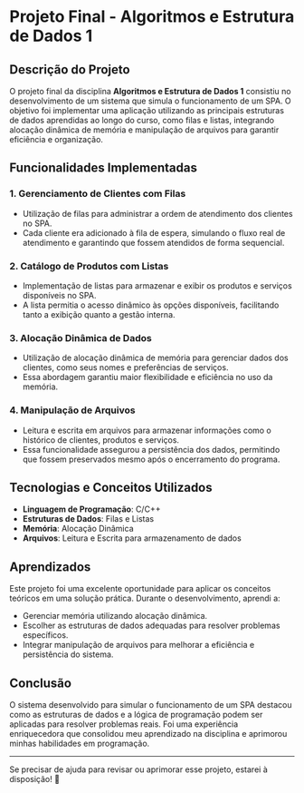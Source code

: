 # Projeto Final - Algoritmos e Estrutura de Dados 1

## Descrição do Projeto  
O projeto final da disciplina **Algoritmos e Estrutura de Dados 1** consistiu no desenvolvimento de um sistema que simula o funcionamento de um SPA. O objetivo foi implementar uma aplicação utilizando as principais estruturas de dados aprendidas ao longo do curso, como filas e listas, integrando alocação dinâmica de memória e manipulação de arquivos para garantir eficiência e organização.

## Funcionalidades Implementadas  
### 1. Gerenciamento de Clientes com Filas  
- Utilização de filas para administrar a ordem de atendimento dos clientes no SPA.  
- Cada cliente era adicionado à fila de espera, simulando o fluxo real de atendimento e garantindo que fossem atendidos de forma sequencial.

### 2. Catálogo de Produtos com Listas  
- Implementação de listas para armazenar e exibir os produtos e serviços disponíveis no SPA.  
- A lista permitia o acesso dinâmico às opções disponíveis, facilitando tanto a exibição quanto a gestão interna.

### 3. Alocação Dinâmica de Dados  
- Utilização de alocação dinâmica de memória para gerenciar dados dos clientes, como seus nomes e preferências de serviços.  
- Essa abordagem garantiu maior flexibilidade e eficiência no uso da memória.

### 4. Manipulação de Arquivos  
- Leitura e escrita em arquivos para armazenar informações como o histórico de clientes, produtos e serviços.  
- Essa funcionalidade assegurou a persistência dos dados, permitindo que fossem preservados mesmo após o encerramento do programa.

## Tecnologias e Conceitos Utilizados  
- **Linguagem de Programação**: C/C++  
- **Estruturas de Dados**: Filas e Listas  
- **Memória**: Alocação Dinâmica  
- **Arquivos**: Leitura e Escrita para armazenamento de dados  

## Aprendizados  
Este projeto foi uma excelente oportunidade para aplicar os conceitos teóricos em uma solução prática. Durante o desenvolvimento, aprendi a:  
- Gerenciar memória utilizando alocação dinâmica.  
- Escolher as estruturas de dados adequadas para resolver problemas específicos.  
- Integrar manipulação de arquivos para melhorar a eficiência e persistência do sistema.  

## Conclusão  
O sistema desenvolvido para simular o funcionamento de um SPA destacou como as estruturas de dados e a lógica de programação podem ser aplicadas para resolver problemas reais. Foi uma experiência enriquecedora que consolidou meu aprendizado na disciplina e aprimorou minhas habilidades em programação.

---

Se precisar de ajuda para revisar ou aprimorar esse projeto, estarei à disposição! 🚀
